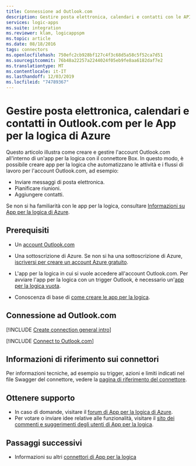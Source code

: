 ```yaml
---
title: Connessione ad Outlook.com
description: Gestire posta elettronica, calendari e contatti con le API REST di Outlook.com per le App per la logica di Azure
services: logic-apps
ms.suite: integration
ms.reviewer: klam, logicappspm
ms.topic: article
ms.date: 08/18/2016
tags: connectors
ms.openlocfilehash: 750efc2cb928bf127c4f3c68d5a58c5f52ca7d51
ms.sourcegitcommit: 76b48a22257a2244024f05eb9fe8aa6182daf7e2
ms.translationtype: MT
ms.contentlocale: it-IT
ms.lasthandoff: 12/03/2019
ms.locfileid: "74789367"
---
```

# <a name="manage-email-calendars-and-contacts-in-outlookcom-with-azure-logic-apps"></a>Gestire posta elettronica, calendari e contatti in Outlook.com per le App per la logica di Azure

Questo articolo illustra come creare e gestire l'account Outlook.com all'interno di un'app per la logica con il connettore Box. In questo modo, è possibile creare app per la logica che automatizzano le attività e i flussi di lavoro per l'account Outlook.com, ad esempio:

* Inviare messaggi di posta elettronica. 
* Pianificare riunioni.
* Aggiungere contatti. 

Se non si ha familiarità con le app per la logica, consultare [Informazioni su App per la logica di Azure](../logic-apps/logic-apps-overview.md).

## <a name="prerequisites"></a>Prerequisiti

* Un [account Outlook.com](https://outlook.live.com/owa/)

* Una sottoscrizione di Azure. Se non si ha una sottoscrizione di Azure, [iscriversi per creare un account Azure gratuito](https://azure.microsoft.com/free/). 

* L'app per la logica in cui si vuole accedere all'account Outlook.com. Per avviare l'app per la logica con un trigger Outlook, è necessario un'[app per la logica vuota](../logic-apps/quickstart-create-first-logic-app-workflow.md). 

* Conoscenza di base di [come creare le app per la logica](../logic-apps/quickstart-create-first-logic-app-workflow.md).

## <a name="connect-to-outlookcom"></a>Connessione ad Outlook.com

[!INCLUDE [Create connection general intro](../../includes/connectors-create-connection-general-intro.md)]

[!INCLUDE [Connect to Outlook.com](../../includes/connectors-create-api-outlook.md)]

## <a name="connector-reference"></a>Informazioni di riferimento sui connettori

Per informazioni tecniche, ad esempio su trigger, azioni e limiti indicati nel file Swagger del connettore, vedere la [pagina di riferimento del connettore](/connectors/outlook/). 

## <a name="get-support"></a>Ottenere supporto

* In caso di domande, visitare il [forum di App per la logica di Azure](https://social.msdn.microsoft.com/Forums/en-US/home?forum=azurelogicapps).
* Per votare o inviare idee relative alle funzionalità, visitare il [sito dei commenti e suggerimenti degli utenti di App per la logica](https://aka.ms/logicapps-wish).

## <a name="next-steps"></a>Passaggi successivi

* Informazioni su altri [connettori di App per la logica](../connectors/apis-list.md)